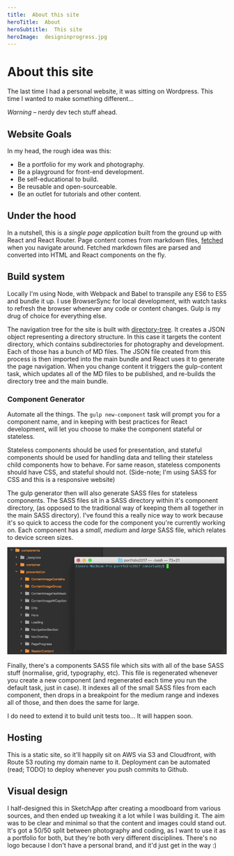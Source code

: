 ```yaml
---
title:  About this site
heroTitle:  About
heroSubtitle:  This site
heroImage:  designinprogress.jpg
---
```


# **About** this site

The last time I had a personal website, it was sitting on Wordpress. This time I wanted to make something different...

*Warning* – nerdy dev tech stuff ahead.

## __Website__ Goals

In my head, the rough idea was this:
- Be a portfolio for my work and photography.
- Be a playground for front-end development.
- Be self-educational to build.
- Be reusable and open-sourceable.
- Be an outlet for tutorials and other content.

## __Under__ the hood

In a nutshell, this is a _single page application_ built from the ground up with React and React Router. Page content comes from markdown files, <a href="https://developer.mozilla.org/en/docs/Web/API/Fetch_API" target="_blank" >fetched</a> when you navigate around. Fetched markdown files are parsed and converted into HTML and React components on the fly.

## __Build__ system

Locally I'm using Node, with Webpack and Babel to transpile any ES6 to ES5 and bundle it up. I use BrowserSync for local development, with watch tasks to refresh the browser whenever any code or content changes. Gulp is my drug of choice for everything else.

The navigation tree for the site is built with <a href="https://www.npmjs.com/package/directory-tree" target="_blank" >directory-tree</a>. It creates a JSON object representing a directory structure. In this case it targets the content directory, which contains subdirectories for photography and development. Each of those has a bunch of MD files. The JSON file created from this process is then imported into the main bundle and React uses it to generate the page navigation. When you change content it triggers the gulp-content task, which updates all of the MD files to be published, and re-builds the directory tree and the main bundle.

### __Component__ Generator

Automate all the things. The `gulp new-component` task will prompt you for a component name, and in keeping with best practices for React development, will let you choose to make the component stateful or stateless.

Stateless components should be used for presentation, and stateful components should be used for handling data and telling their stateless child components how to behave. For same reason, stateless components should have CSS, and stateful should not. (Side-note; I'm using SASS for CSS and this is a responsive website)

The gulp generator then will also generate SASS files for stateless components. The SASS files sit in a SASS directory within it's component directory, (as opposed to the traditional way of keeping them all together in the main SASS directory). I've found this a really nice way to work because it's so quick to access the code for the component you're currently working on. Each component has a *small*, *medium* and *large* SASS file, which relates to device screen sizes.

![React Component Generator animation](../../assets/images/content/new-component.gif "React Component Generator animation")

Finally, there's a components SASS file which sits with all of the base SASS stuff (normalise, grid, typography, etc). This file is regenerated whenever you create a new component (and regenerated each time you run the default task, just in case). It indexes all of the small SASS files from each component, then drops in a breakpoint for the medium range and indexes all of those, and then does the same for large.

I do need to extend it to build unit tests too... It will happen soon.

## __Hosting__

This is a static site, so it'll happily sit on AWS via S3 and Cloudfront, with Route 53 routing my domain name to it. Deployment can be automated (read; TODO) to deploy whenever you push commits to Github.

## **Visual design** ##

I half-designed this in SketchApp after creating a moodboard from various sources, and then ended up tweaking it a lot while I was building it. The aim was to be clear and minimal so that the content and images could stand out. It's got a 50/50 split between photography and coding, as I want to use it as a portfolio for both, but they're both very different disciplines. There's no logo because I don't have a personal brand, and it'd just get in the way :)
